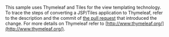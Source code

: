 
This sample uses Thymeleaf and Tiles for the view templating technology. To trace the steps of converting a JSP/Tiles application to Thymeleaf, refer to the description and the commit of [the pull request](https://github.com/SpringSource/spring-webflow-samples/pull/5) that introduced the change. For more details on Thymeleaf refer to [http://www.thymeleaf.org/](http://www.thymeleaf.org/).
